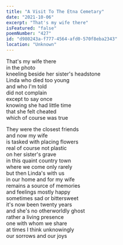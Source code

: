 ```yaml
---
title: "A Visit To The Etna Cemetary"
date: "2021-10-06"
excerpt: "That's my wife there"
isFeatured: "false"
poemNumber: "427"
id: "d980243a-f777-4564-afd0-570f8eba2343"
location: "Unknown"
---
```


That's my wife there  
in the photo  
kneeling beside her sister's headstone  
Linda who died too young  
and who I'm told  
did not complain  
except to say once  
knowing she had little time  
that she felt cheated  
which of course was true

They were the closest friends  
and now my wife  
is tasked with placing flowers  
real of course not plastic  
on her sister's grave  
in this quaint country town  
where we come only rarely  
but then Linda's with us  
in our home and for my wife  
remains a source of memories  
and feelings mostly happy  
sometimes sad or bittersweet  
it's now been twenty years  
and she's no otherworldly ghost  
rather a living presence  
one with whom we share  
at times I think unknowingly  
our sorrows and our joys
